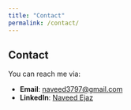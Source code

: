 ```yaml
---
title: "Contact"
permalink: /contact/
---
```


## Contact

You can reach me via:

- **Email**: naveed3797@gmail.com  
- **LinkedIn**: [Naveed Ejaz](https://www.linkedin.com/in/naveed-ejaz/)
